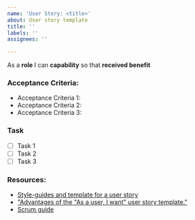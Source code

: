 ```yaml
---
name: 'User Story: <title>'
about: User story template
title: ''
labels: ''
assignees: ''

---
```


As a **role** I can **capability** so that **received benefit**

### **Acceptance Criteria:**
* Acceptance Criteria 1:
* Acceptance Criteria 2:
* Acceptance Criteria 3:

### Task
- [ ] Task 1
- [ ] Task 2
- [ ] Task 3

### Resources:
* [Style-guides and template for a user story](agile-user-story.md)
* ["Advantages of the "As a user, I want" user story template."](http://www.mountaingoatsoftware.com/blog/advantages-of-the-as-a-user-i-want-user-story-template)
* [Scrum guide](http://scrumguides.org/scrum-guide.html)
